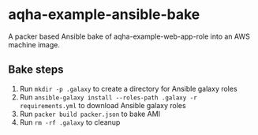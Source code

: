 # aqha-example-ansible-bake
A packer based Ansible bake of aqha-example-web-app-role into an AWS machine image.

## Bake steps
1. Run `mkdir -p .galaxy` to create a directory for Ansible galaxy roles
1. Run `ansible-galaxy install --roles-path .galaxy -r requirements.yml` to download Ansible galaxy roles
1. Run `packer build packer.json` to bake AMI
1. Run `rm -rf .galaxy` to cleanup
 